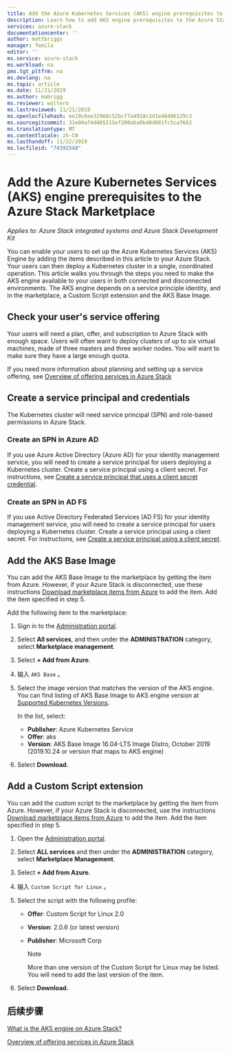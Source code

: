 ```yaml
---
title: Add the Azure Kubernetes Services (AKS) engine prerequisites to the Azure Stack Marketplace | Microsoft Docs
description: Learn how to add AKS engine prerequisites to the Azure Stack Marketplace.
services: azure-stack
documentationcenter: ''
author: mattbriggs
manager: femila
editor: ''
ms.service: azure-stack
ms.workload: na
pms.tgt_pltfrm: na
ms.devlang: na
ms.topic: article
ms.date: 11/21/2019
ms.author: mabrigg
ms.reviewer: waltero
ms.lastreviewed: 11/21/2019
ms.openlocfilehash: ee19c6ee32960c52bcf7a4918c3d1e48406129c3
ms.sourcegitcommit: 31e04af4d405215ef200aba0b40d601fc5ca7662
ms.translationtype: MT
ms.contentlocale: zh-CN
ms.lasthandoff: 11/22/2019
ms.locfileid: "74391548"
---
```

# <a name="add-the-azure-kubernetes-services-aks-engine-prerequisites-to-the-azure-stack-marketplace"></a>Add the Azure Kubernetes Services (AKS) engine prerequisites to the Azure Stack Marketplace

*Applies to: Azure Stack integrated systems and Azure Stack Development Kit*

You can enable your users to set up the Azure Kubernetes Services (AKS) Engine by adding the items described in this article to your Azure Stack. Your users can then deploy a Kubernetes cluster in a single, coordinated operation. This article walks you through the steps you need to make the AKS engine available to your users in both connected and disconnected environments. The AKS engine depends on a service principle identity, and in the marketplace, a Custom Script extension and the AKS Base Image.

## <a name="check-your-users-service-offering"></a>Check your user's service offering

Your users will need a plan, offer, and subscription to Azure Stack with enough space. Users will often want to deploy clusters of up to six virtual machines, made of three masters and three worker nodes. You will want to make sure they have a large enough quota.

If you need more information about planning and setting up a service offering, see [Overview of offering services in Azure Stack](service-plan-offer-subscription-overview.md)

## <a name="create-a-service-principal-and-credentials"></a>Create a service principal and credentials

The Kubernetes cluster will need service principal (SPN) and role-based permissions in Azure Stack.

### <a name="create-an-spn-in-azure-ad"></a>Create an SPN in Azure AD

If you use Azure Active Directory (Azure AD) for your identity management service, you will need to create a service principal for users deploying a Kubernetes cluster. Create a service principal using a client secret. For instructions, see [Create a service principal that uses a client secret credential](azure-stack-create-service-principals.md#create-a-service-principal-that-uses-a-client-secret-credential).

### <a name="create-an-spn-in-ad-fs"></a>Create an SPN in AD FS

If you use Active Directory Federated Services (AD FS) for your identity management service, you will need to create a service principal for users deploying a Kubernetes cluster. Create a service principal using a client secret. For instructions, see [Create a service principal using a client secret](azure-stack-create-service-principals.md#create-a-service-principal-that-uses-client-secret-credentials).

## <a name="add-the-aks-base-image"></a>Add the AKS Base Image

You can add the AKS Base Image to the marketplace by getting the item from Azure. However, if your Azure Stack is disconnected, use these instructions [Download marketplace items from Azure](https://docs.microsoft.com/azure-stack/operator/azure-stack-download-azure-marketplace-item?view=azs-1908#disconnected-or-a-partially-connected-scenario) to add the item. Add the item specified in step 5.

Add the following item to the marketplace:

1. Sign in to the [Administration portal](https://adminportal.local.azurestack.external).

1. Select **All services**, and then under the **ADMINISTRATION** category, select **Marketplace management**.

1. Select **+ Add from Azure**.

1. 输入 `AKS Base` 。

1. Select the image version that matches the version of the AKS engine. You can find listing of AKS Base Image to AKS engine version at [Supported Kubernetes Versions](https://github.com/Azure/aks-engine/blob/master/docs/topics/azure-stack.md#supported-kubernetes-versions). 

    In the list, select:
    - **Publisher**: Azure Kubernetes Service
    - **Offer**: aks
    - **Version**: AKS Base Image 16.04-LTS Image Distro, October 2019 (2019.10.24 or version that maps to AKS engine)

1. Select **Download.**

## <a name="add-a-custom-script-extension"></a>Add a Custom Script extension

You can add the custom script to the marketplace by getting the item from Azure. However, if your Azure Stack is disconnected, use the instructions [Download marketplace items from Azure](https://docs.microsoft.com/azure-stack/operator/azure-stack-download-azure-marketplace-item?view=azs-1908#disconnected-or-a-partially-connected-scenario) to add the item.  Add the item specified in step 5.

1. Open the [Administration portal](https://adminportal.local.azurestack.external).

1. Select **ALL services** and then under the **ADMINISTRATION** category, select **Marketplace Management**.

1. Select **+ Add from Azure**.

1. 输入 `Custom Script for Linux` 。

1. Select the script with the following profile:
   - **Offer**: Custom Script for Linux 2.0
   - **Version**: 2.0.6 (or latest version)
   - **Publisher**: Microsoft Corp

     > [!Note]  
     > More than one version of the Custom Script for Linux may be listed. You will need to add the last version of the item.

1. Select **Download.**

## <a name="next-steps"></a>后续步骤

[What is the AKS engine on Azure Stack?](../user/azure-stack-kubernetes-aks-engine-overview.md)

[Overview of offering services in Azure Stack](service-plan-offer-subscription-overview.md)
